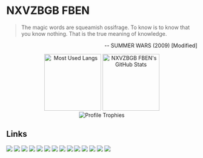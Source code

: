 # NXVZBGB FBEN
>The magic words are squeamish ossifrage. To know is to know that you know nothing. That is the true meaning of knowledge.
<p align="right">-- SUMMER WARS (2009) [Modified]</p>
<p align="center">
    <img alt="Most Used Langs" height="150px" src="https://github-readme-stats.vercel.app/api/top-langs/?username=NXVZBGBFBEN&layout=compact&langs_count=10&theme=onedark&card_width=242" />
    <img alt="NXVZBGB FBEN's GitHub Stats" height="150px" src="https://github-readme-stats.vercel.app/api?username=NXVZBGBFBEN&show_icons=true&count_private=true&include_all_commits=true&theme=onedark">
    <br>
    <img alt="Profile Trophies" src="https://github-profile-trophy.vercel.app/?username=NXVZBGBFBEN&theme=onedark&column=6&margin-w=21">
</p>

## Links
[![](https://img.shields.io/badge/-Amazon-232F3E.svg?logo=amazon&style=for-the-badge)](https://www.amazon.co.jp/gp/profile/amzn1.account.AEGYMM462D5VE74EIAK7NXF3AQAQ "NXVZBGB FBEN")
[![](https://img.shields.io/badge/-Blogger-333333.svg?logo=blogger&style=for-the-badge)](https://nxvzbgbfben.blogspot.com "骨折り損の草臥れ儲け")
[![](https://img.shields.io/badge/-bokete-EBBF26.svg?style=for-the-badge)](https://bokete.jp/user/NXVZBGBFBEN "NXVZBGBFBEN")
[![](https://img.shields.io/badge/-Geartics-039BE5.svg?style=for-the-badge)](https://www.geartics.com/NXVZBGBFBEN "NXVZBGB FBEN")
[![](https://img.shields.io/badge/-GitHub-181717.svg?logo=github&style=for-the-badge)](https://github.com/NXVZBGBFBEN "NXVZBGBFBEN")
[![](https://img.shields.io/badge/-Instagram-FAFAFA.svg?logo=instagram&style=for-the-badge)](https://www.instagram.com/nxvzbgbfben/ "@nxvzbgbfben")
[![](https://img.shields.io/badge/-Mirrativ-1DC3C0.svg?style=for-the-badge)](https://www.mirrativ.com/user/118409859 "NXVZBGB FBEN")
[![](https://img.shields.io/badge/-myTyping-F6C000.svg?style=for-the-badge)](https://typing.twi1.me/profile/userId/74143 "NXVZBGB FBEN")
[![](https://img.shields.io/badge/-niconico-252525.svg?logo=niconico&style=for-the-badge)](https://www.nicovideo.jp/user/115699530/ "NXVZBGB FBEN")
[![](https://img.shields.io/badge/-Reddit-1A1A1B.svg?logo=reddit&style=for-the-badge)](https://www.reddit.com/user/NXVZBGBFBEN "u/NXVZBGBFBEN")
[![](https://img.shields.io/badge/-Spotify-000000.svg?logo=spotify&style=for-the-badge)](https://open.spotify.com/user/31a4z3rsmjm7bppyun54n57ffehq "NXVZBGB FBEN")
[![](https://img.shields.io/badge/-Twitter-15202B.svg?logo=twitter&style=for-the-badge)](https://twitter.com/NXVZBGBFBEN "@NXVZBGBFBEN")
[![](https://img.shields.io/badge/-Xbox-107C10.svg?logo=xbox&style=for-the-badge)](https://account.xbox.com/ja-jp/profile?gamertag=NXVZBGB%20FBEN "NXVZBGB FBEN")
[![](https://img.shields.io/badge/-YouTube-FF0000.svg?logo=youtube&style=for-the-badge)](https://www.youtube.com/channel/UCmjUcex8dRIy9TvjbSfFa7g "NXVZBGB FBEN")